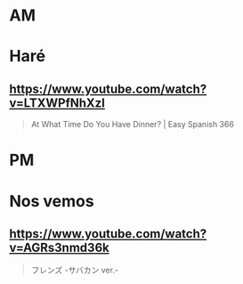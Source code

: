 # AM
# Haré

## https://www.youtube.com/watch?v=LTXWPfNhXzI

> At What Time Do You Have Dinner? | Easy Spanish 366 

# PM
# Nos vemos

## https://www.youtube.com/watch?v=AGRs3nmd36k

>  フレンズ -サバカン ver.- 
